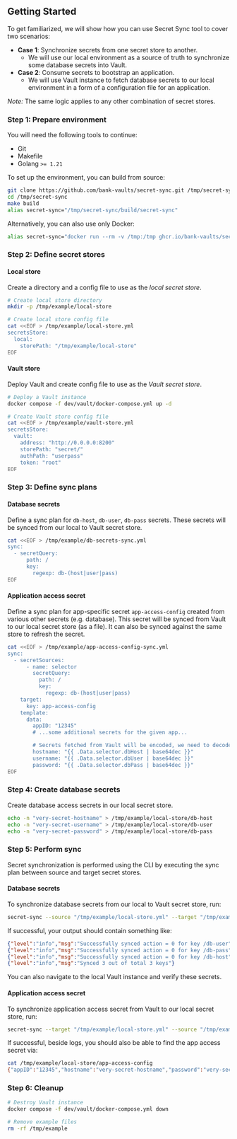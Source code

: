 ## Getting Started

To get familiarized, we will show how you can use Secret Sync tool to cover two scenarios:

- **Case 1**: Synchronize secrets from one secret store to another.
  - We will use our local environment as a source of truth to synchronize some database secrets into Vault.
- **Case 2**: Consume secrets to bootstrap an application.
  - We will use Vault instance to fetch database secrets to our local environment in a form of a configuration file for an application.

*Note:* The same logic applies to any other combination of secret stores.

### Step 1: Prepare environment

You will need the following tools to continue:
- Git
- Makefile
- Golang `>= 1.21`

To set up the environment, you can build from source:

```bash
git clone https://github.com/bank-vaults/secret-sync.git /tmp/secret-sync
cd /tmp/secret-sync
make build
alias secret-sync="/tmp/secret-sync/build/secret-sync"
```

Alternatively, you can also use only Docker:

```bash
alias secret-sync="docker run --rm -v /tmp:/tmp ghcr.io/bank-vaults/secret-sync:v0.1.0 secret-sync"
```

### Step 2: Define secret stores

#### Local store

Create a directory and a config file to use as the _local secret store_.

```bash
# Create local store directory
mkdir -p /tmp/example/local-store

# Create local store config file
cat <<EOF > /tmp/example/local-store.yml
secretsStore:
  local:
    storePath: "/tmp/example/local-store"
EOF
```

#### Vault store

Deploy Vault and create config file to use as the _Vault secret store_.

```bash
# Deploy a Vault instance
docker compose -f dev/vault/docker-compose.yml up -d

# Create Vault store config file
cat <<EOF > /tmp/example/vault-store.yml
secretsStore:
  vault:
    address: "http://0.0.0.0:8200"
    storePath: "secret/"
    authPath: "userpass"
    token: "root"
EOF
```

### Step 3: Define sync plans

#### Database secrets

Define a sync plan for `db-host`, `db-user`, `db-pass` secrets. These secrets will be synced from our local to Vault secret store.

```bash
cat <<EOF > /tmp/example/db-secrets-sync.yml
sync:
  - secretQuery:
      path: /
      key:
        regexp: db-(host|user|pass)
EOF
```

#### Application access secret

Define a sync plan for app-specific secret `app-access-config` created from various other secrets (e.g. database). This secret will be synced from Vault to our local secret store (as a file). It can also be synced against the same store to refresh the secret.

```bash
cat <<EOF > /tmp/example/app-access-config-sync.yml
sync:
  - secretSources:
      - name: selector
        secretQuery:
          path: /
          key:
            regexp: db-(host|user|pass)
    target:
      key: app-access-config
    template:
      data:
        appID: "12345"
        # ...some additional secrets for the given app...

        # Secrets fetched from Vault will be encoded, we need to decode
        hostname: "{{ .Data.selector.dbHost | base64dec }}"
        username: "{{ .Data.selector.dbUser | base64dec }}"
        password: "{{ .Data.selector.dbPass | base64dec }}"
EOF
```

### Step 4: Create database secrets

Create database access secrets in our local secret store.

```bash
echo -n "very-secret-hostname" > /tmp/example/local-store/db-host
echo -n "very-secret-username" > /tmp/example/local-store/db-user
echo -n "very-secret-password" > /tmp/example/local-store/db-pass
```

### Step 5: Perform sync

Secret synchronization is performed using the CLI by executing the sync plan between source and target secret stores.

#### Database secrets

To synchronize database secrets from our local to Vault secret store, run:

```bash
secret-sync --source "/tmp/example/local-store.yml" --target "/tmp/example/vault-store.yml" --sync "/tmp/example/db-secrets-sync.yml"
```

If successful, your output should contain something like:

```json
{"level":"info","msg":"Successfully synced action = 0 for key /db-user"}
{"level":"info","msg":"Successfully synced action = 0 for key /db-pass"}
{"level":"info","msg":"Successfully synced action = 0 for key /db-host"}
{"level":"info","msg":"Synced 3 out of total 3 keys"}
```

You can also navigate to the local Vault instance and verify these secrets.

#### Application access secret

To synchronize application access secret from Vault to our local secret store, run:

```bash
secret-sync --target "/tmp/example/local-store.yml" --source "/tmp/example/vault-store.yml" --sync "/tmp/example/app-access-config-sync.yml"
```

If successful, beside logs, you should also be able to find the app access secret via:

```bash
cat /tmp/example/local-store/app-access-config
{"appID":"12345","hostname":"very-secret-hostname","password":"very-secret-password","username":"very-secret-username"}
```


### Step 6: Cleanup

```bash
# Destroy Vault instance
docker compose -f dev/vault/docker-compose.yml down

# Remove example files
rm -rf /tmp/example
```
